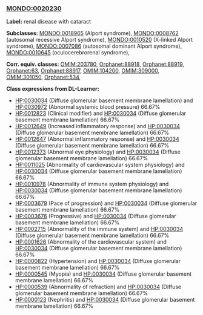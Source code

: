 
### [MONDO:0020230](http://purl.obolibrary.org/obo/MONDO_0020230)
**Label:** renal disease with cataract

**Subclasses:** [MONDO:0018965](http://purl.obolibrary.org/obo/MONDO_0018965) (Alport syndrome), [MONDO:0008762](http://purl.obolibrary.org/obo/MONDO_0008762) (autosomal recessive Alport syndrome), [MONDO:0010520](http://purl.obolibrary.org/obo/MONDO_0010520) (X-linked Alport syndrome), [MONDO:0007086](http://purl.obolibrary.org/obo/MONDO_0007086) (autosomal dominant Alport syndrome), [MONDO:0010645](http://purl.obolibrary.org/obo/MONDO_0010645) (oculocerebrorenal syndrome), 

**Corr. equiv. classes:** [OMIM:203780](http://purl.obolibrary.org/obo/OMIM_203780), [Orphanet:88918](http://www.orpha.net/ORDO/Orphanet_88918), [Orphanet:88919](http://www.orpha.net/ORDO/Orphanet_88919), [Orphanet:63](http://www.orpha.net/ORDO/Orphanet_63), [Orphanet:88917](http://www.orpha.net/ORDO/Orphanet_88917), [OMIM:104200](http://purl.obolibrary.org/obo/OMIM_104200), [OMIM:309000](http://purl.obolibrary.org/obo/OMIM_309000), [OMIM:301050](http://purl.obolibrary.org/obo/OMIM_301050), [Orphanet:534](http://www.orpha.net/ORDO/Orphanet_534), 

**Class expressions from DL-Learner:**

- [HP:0030034](http://purl.obolibrary.org/obo/HP_0030034) (Diffuse glomerular basement membrane lamellation) and [HP:0030972](http://purl.obolibrary.org/obo/HP_0030972) (Abnormal systemic blood pressure) 66.67%
- [HP:0012823](http://purl.obolibrary.org/obo/HP_0012823) (Clinical modifier) and [HP:0030034](http://purl.obolibrary.org/obo/HP_0030034) (Diffuse glomerular basement membrane lamellation) 66.67%
- [HP:0012649](http://purl.obolibrary.org/obo/HP_0012649) (Increased inflammatory response) and [HP:0030034](http://purl.obolibrary.org/obo/HP_0030034) (Diffuse glomerular basement membrane lamellation) 66.67%
- [HP:0012647](http://purl.obolibrary.org/obo/HP_0012647) (Abnormal inflammatory response) and [HP:0030034](http://purl.obolibrary.org/obo/HP_0030034) (Diffuse glomerular basement membrane lamellation) 66.67%
- [HP:0012373](http://purl.obolibrary.org/obo/HP_0012373) (Abnormal eye physiology) and [HP:0030034](http://purl.obolibrary.org/obo/HP_0030034) (Diffuse glomerular basement membrane lamellation) 66.67%
- [HP:0011025](http://purl.obolibrary.org/obo/HP_0011025) (Abnormality of cardiovascular system physiology) and [HP:0030034](http://purl.obolibrary.org/obo/HP_0030034) (Diffuse glomerular basement membrane lamellation) 66.67%
- [HP:0010978](http://purl.obolibrary.org/obo/HP_0010978) (Abnormality of immune system physiology) and [HP:0030034](http://purl.obolibrary.org/obo/HP_0030034) (Diffuse glomerular basement membrane lamellation) 66.67%
- [HP:0003679](http://purl.obolibrary.org/obo/HP_0003679) (Pace of progression) and [HP:0030034](http://purl.obolibrary.org/obo/HP_0030034) (Diffuse glomerular basement membrane lamellation) 66.67%
- [HP:0003676](http://purl.obolibrary.org/obo/HP_0003676) (Progressive) and [HP:0030034](http://purl.obolibrary.org/obo/HP_0030034) (Diffuse glomerular basement membrane lamellation) 66.67%
- [HP:0002715](http://purl.obolibrary.org/obo/HP_0002715) (Abnormality of the immune system) and [HP:0030034](http://purl.obolibrary.org/obo/HP_0030034) (Diffuse glomerular basement membrane lamellation) 66.67%
- [HP:0001626](http://purl.obolibrary.org/obo/HP_0001626) (Abnormality of the cardiovascular system) and [HP:0030034](http://purl.obolibrary.org/obo/HP_0030034) (Diffuse glomerular basement membrane lamellation) 66.67%
- [HP:0000822](http://purl.obolibrary.org/obo/HP_0000822) (Hypertension) and [HP:0030034](http://purl.obolibrary.org/obo/HP_0030034) (Diffuse glomerular basement membrane lamellation) 66.67%
- [HP:0000545](http://purl.obolibrary.org/obo/HP_0000545) (Myopia) and [HP:0030034](http://purl.obolibrary.org/obo/HP_0030034) (Diffuse glomerular basement membrane lamellation) 66.67%
- [HP:0000539](http://purl.obolibrary.org/obo/HP_0000539) (Abnormality of refraction) and [HP:0030034](http://purl.obolibrary.org/obo/HP_0030034) (Diffuse glomerular basement membrane lamellation) 66.67%
- [HP:0000123](http://purl.obolibrary.org/obo/HP_0000123) (Nephritis) and [HP:0030034](http://purl.obolibrary.org/obo/HP_0030034) (Diffuse glomerular basement membrane lamellation) 66.67%


